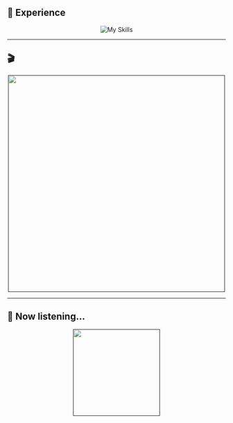 ## 🚀 Experience

<p align="center">
    <img src="https://skillicons.dev/icons?i=github,mongodb,mysql,java,spring,js,nodejs,react,express,html,css,bootstrap,php" alt="My Skills">
  </a>
</p>




---

## 🎬
<p align="center">
  <a href="">
    <img height="500" src="https://media4.giphy.com/media/v1.Y2lkPTc5MGI3NjExcnJ3ZGY2ZGw5bGs0bW9vOWpnZWI2em5zZjRjYXkwMjhyd2VvMDRkcyZlcD12MV9pbnRlcm5hbF9naWZfYnlfaWQmY3Q9Zw/gFPxNhzEWdFCCRAqf0/giphy.gif"/>
  </a>
</p>

---

## 🎵 Now listening...
<p align="center">
  <a href="">
    <img height="200" src="https://github.com/kittinan/spotify-github-profile][https://spotify-github-profile.kittinanx.com/api/view.svg?uid=2qo7usk4528tcpkpphg41jmf8&cover_image=true&theme=default&show_offline=true&background_color=121212&interchange=true&bar_color=7012ed&bar_color_cover=false)]]"/>
  </a>
</p>
